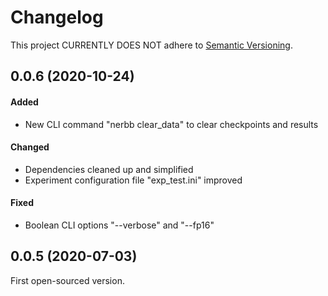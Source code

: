 # Changelog
This project CURRENTLY DOES NOT adhere to [Semantic Versioning](https://semver.org/spec/v2.0.0.html).

## 0.0.6 (2020-10-24)
#### Added
- New CLI command "nerbb clear_data" to clear checkpoints and results

#### Changed
- Dependencies cleaned up and simplified
- Experiment configuration file "exp_test.ini" improved

#### Fixed
- Boolean CLI options "--verbose" and "--fp16"


## 0.0.5 (2020-07-03)
First open-sourced version.

